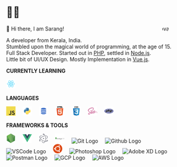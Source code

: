 # 👨‍💻

👋 Hi there, I am Sarang!
<img src="https://avatars2.githubusercontent.com/u/43114120" alt="github avatar" width="150px" align="right" style="clip-path: circle();"/>

A developer from Kerala, India.  
Stumbled upon the magical world of programming, at the age of 15.  
Full Stack Developer. Started out in [PHP](https://www.php.net/), settled in [Node.js](https://nodejs.org/).  
Little bit of UI/UX Design. Mostly Implementation in [Vue.js](https://vuejs.org/).

**CURRENTLY LEARNING**

<a href="http://reactjs.org/">
    <img src="https://raw.githubusercontent.com/github/explore/80688e429a7d4ef2fca1e82350fe8e3517d3494d/topics/react/react.png" height="25px" alt="ReactJs Logo" />
</a>

**LANGUAGES**

<img src="https://raw.githubusercontent.com/github/explore/80688e429a7d4ef2fca1e82350fe8e3517d3494d/topics/javascript/javascript.png" height="25px" alt="Javascript Logo" style="margin-right: 15px"/>

<img src="https://raw.githubusercontent.com/github/explore/80688e429a7d4ef2fca1e82350fe8e3517d3494d/topics/python/python.png" alt="Python Logo" height="25px" style="margin-right: 15px"/>

<img src="https://raw.githubusercontent.com/github/explore/80688e429a7d4ef2fca1e82350fe8e3517d3494d/topics/sql/sql.png" alt="Sql Logo" height="25px" style="margin-right: 15px" />

<img src="https://raw.githubusercontent.com/github/explore/80688e429a7d4ef2fca1e82350fe8e3517d3494d/topics/html/html.png" alt="HTML Logo" height="25px" style="margin-right: 15px" />

<img src="https://raw.githubusercontent.com/github/explore/80688e429a7d4ef2fca1e82350fe8e3517d3494d/topics/css/css.png" alt="CSS Logo" height="25px" style="margin-right: 15px" />

<img src="https://raw.githubusercontent.com/github/explore/80688e429a7d4ef2fca1e82350fe8e3517d3494d/topics/sass/sass.png" alt="SASS Logo" height="25px" style="margin-right: 15px" />

<img src="https://raw.githubusercontent.com/github/explore/ccc16358ac4530c6a69b1b80c7223cd2744dea83/topics/php/php.png" alt="PHP Logo" height="25px" style="margin-right: 15px" />

**FRAMEWORKS & TOOLS**

<img src="https://raw.githubusercontent.com/github/explore/80688e429a7d4ef2fca1e82350fe8e3517d3494d/topics/nodejs/nodejs.png" alt="Node.js Logo" height="25px" style="margin-right: 15px" />

<img src="https://raw.githubusercontent.com/github/explore/80688e429a7d4ef2fca1e82350fe8e3517d3494d/topics/vue/vue.png" alt="Vue.js Logo" height="25px" style="margin-right: 15px" />

<img src="https://raw.githubusercontent.com/github/explore/80688e429a7d4ef2fca1e82350fe8e3517d3494d/topics/electron/electron.png" alt="Electron Logo" height="25px" style="margin-right: 15px" />

<img src="https://raw.githubusercontent.com/github/explore/80688e429a7d4ef2fca1e82350fe8e3517d3494d/topics/mongodb/mongodb.png" alt="MongoDB Logo" height="25px" style="margin-right: 15px" />

<img src="https://git-scm.com/images/logo@2x.png" alt="Git Logo" height="25px" style="margin-right: 15px" />

<img src="https://github.githubassets.com/images/modules/logos_page/GitHub-Mark.png" alt="Github Logo" height="25px" style="margin-right: 15px" />

<img src="https://upload.wikimedia.org/wikipedia/commons/thumb/9/9a/Visual_Studio_Code_1.35_icon.svg/1200px-Visual_Studio_Code_1.35_icon.svg.png" alt="VSCode Logo" height="25px" style="margin-right: 15px" />

<img src="https://raw.githubusercontent.com/github/explore/80688e429a7d4ef2fca1e82350fe8e3517d3494d/topics/ubuntu/ubuntu.png" alt="Ubuntu Logo" height="25px" style="margin-right: 15px" />

<img src="https://www.adobe.com/content/dam/cc/icons/photoshop-mobile.svg" alt="Photoshop Logo" height="25px" style="margin-right: 15px" />

<img src="https://www.adobe.com/content/dam/cc/icons/xd.svg"  alt="Adobe XD Logo" height="25px" style="margin-right: 15px" />

<img src="https://res.cloudinary.com/postman/image/upload/t_team_logo_pubdoc/v1/team/2893aede23f01bfcbd2319326bc96a6ed0524eba759745ed6d73405a3a8b67a8" alt="Postman Logo" height="25px" style="margin-right: 15px" />

<img src="https://www.gstatic.com/devrel-devsite/prod/v41c318553034f08027fad868d3efbb4f6ddb57036dd971efa1192efa8d03385a/cloud/images/favicons/onecloud/apple-icon.png" alt="GCP Logo" height="25px" style="margin-right: 15px" />

<img src="https://a0.awsstatic.com/main/images/logos/aws_smile-header-desktop-en-white_59x35.png" alt="AWS Logo" height="25px" style="margin-right: 15px" />

